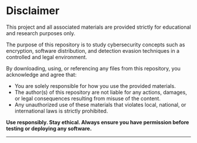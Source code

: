 # Disclaimer

This project and all associated materials are provided strictly for educational and research purposes only.

The purpose of this repository is to study cybersecurity concepts such as encryption, software distribution, and detection evasion techniques in a controlled and legal environment.

By downloading, using, or referencing any files from this repository, you acknowledge and agree that:

- You are solely responsible for how you use the provided materials.
- The author(s) of this repository are not liable for any actions, damages, or legal consequences resulting from misuse of the content.
- Any unauthorized use of these materials that violates local, national, or international laws is strictly prohibited.

**Use responsibly. Stay ethical. Always ensure you have permission before testing or deploying any software.**

---
